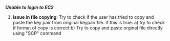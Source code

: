 ***Unable to login to EC2***

1. **issue in file copying**:
   Try to check if the user has tried to copy and paste the key pair from original keypair file. if this is true:
   a) try to check if format of copy is correct
   b) Try to copy and paste orginal file directly using "SCP" command
